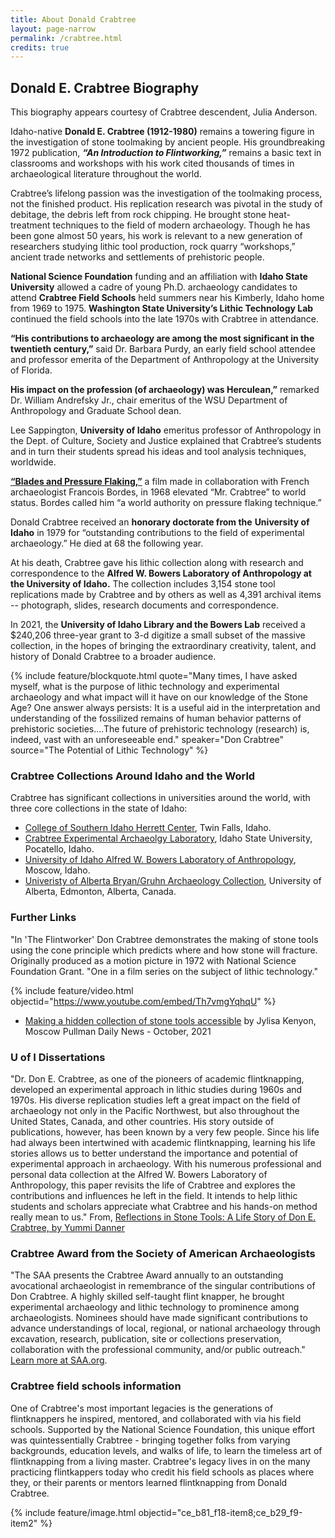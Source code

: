 ```yaml
---
title: About Donald Crabtree
layout: page-narrow
permalink: /crabtree.html
credits: true
---
```

## Donald E. Crabtree Biography

This biography appears courtesy of Crabtree descendent, Julia Anderson. 

Idaho-native **Donald E. Crabtree (1912-1980)** remains a towering figure in the investigation of stone toolmaking by ancient people. His groundbreaking 1972 publication, ***“An Introduction to Flintworking,”***  remains a basic text in classrooms and workshops with his work cited thousands of times in archaeological literature throughout the world.  

Crabtree’s lifelong passion was the investigation of the toolmaking process, not the finished product. His replication research was pivotal in the study of debitage, the debris left from rock chipping. He brought stone heat-treatment techniques to the field of modern archaeology. Though he has been gone almost 50 years, his work is relevant to a new generation of researchers studying lithic tool production, rock quarry “workshops,” ancient trade networks and settlements of prehistoric people.  

**National Science Foundation** funding and an affiliation with **Idaho State University** allowed a cadre of young Ph.D. archaeology candidates to attend **Crabtree Field Schools** held summers near his Kimberly, Idaho home from 1969 to 1975\. **Washington State University’s Lithic Technology Lab** continued the field schools into the late 1970s with Crabtree in attendance.  

**“His contributions to archaeology are among the most significant in the twentieth century,”** said Dr. Barbara Purdy, an early field school attendee and professor emerita of the Department of Anthropology at the University of Florida. 

**His impact on the profession (of archaeology) was Herculean,”** remarked Dr. William Andrefsky Jr., chair emeritus of the WSU Department of Anthropology and Graduate School dean. 

Lee Sappington, **University of Idaho** emeritus professor of Anthropology in the Dept. of Culture, Society and Justice explained that Crabtree’s students and in turn their students spread his ideas and tool analysis techniques, worldwide. 

[**“Blades and Pressure Flaking,”**](https://www.youtube.com/watch?v=6F7wrtzZ_dQ) a film made in collaboration with French archaeologist Francois Bordes, in 1968 elevated “Mr. Crabtree” to world status. Bordes called him “a world authority on pressure flaking technique.”  

Donald Crabtree received an **honorary doctorate from the** **University of Idaho** in 1979 for “outstanding contributions to the field of experimental archaeology.”  He died at 68 the following year.  

At his death, Crabtree gave his lithic collection along with research and correspondence to the **Alfred W. Bowers Laboratory of Anthropology at the University of Idaho.** The collection includes 3,154 stone tool replications made by Crabtree and by others as well as 4,391 archival items \-- photograph, slides, research documents and correspondence.

In 2021, the **University of Idaho Library and the Bowers Lab** received a $240,206 three-year grant to 3-d digitize a small subset of the massive collection, in the hopes of bringing the extraordinary creativity, talent, and history of Donald Crabtree to a broader audience.

{% include feature/blockquote.html quote="Many times, I have asked myself, what is the purpose of lithic technology and experimental archaeology and what impact will it have on our knowledge of the Stone Age? One answer always persists: It is a useful aid in the interpretation and understanding of the fossilized remains of human behavior patterns of prehistoric societies….The future of prehistoric technology (research) is, indeed, vast with an unforeseeable end." speaker="Don Crabtree" source="The Potential of Lithic Technology" %}

### Crabtree Collections Around Idaho and the World

Crabtree has significant collections in universities around the world, with three core collections in the state of Idaho:

- [College of Southern Idaho Herrett Center](https://herrett.csi.edu/), Twin Falls, Idaho.
- [Crabtree Experimental Archaeolgy Laboratory](https://www.isu.edu/anthropology/student-experience/anthropology-research-labs/crabtree-experimental-archaeology-laboratory/), Idaho State University, Pocatello, Idaho.
- [University of Idaho Alfred W. Bowers Laboratory of Anthropology](https://www.uidaho.edu/class/anthrolab), Moscow, Idaho.
- [Univeristy of Alberta Bryan/Gruhn Archaeology Collection](https://www.ualberta.ca/en/museums/museum-collections/archaeology-collection.html), University of Alberta, Edmonton, Alberta, Canada.


### Further Links

"In 'The Flintworker' Don Crabtree demonstrates the making of stone tools using the cone principle which predicts where and how stone will fracture. Originally produced as a motion picture in 1972 with National Science Foundation Grant. "One in a film series on the subject of lithic technology."

{% include feature/video.html objectid="https://www.youtube.com/embed/Th7vmgYqhqU" %}

- [Making a hidden collection of stone tools accessible](https://www.dnews.com/local-news/making-a-hidden-collection-of-stone-tools-accessible6906a835) by Jylisa Kenyon, Moscow Pullman Daily News - October, 2021


### U of I Dissertations

"Dr. Don E. Crabtree, as one of the pioneers of academic flintknapping, developed an experimental approach in lithic studies during 1960s and 1970s. His diverse replication studies left a great impact on the field of archaeology not only in the Pacific Northwest, but also throughout the United States, Canada, and other countries. His story outside of publications, however, has been known by a very few people. Since his life had always been intertwined with academic flintknapping, learning his life stories allows us to better understand the importance and potential of experimental approach in archaeology. With his numerous professional and personal data collection at the Alfred W. Bowers Laboratory of Anthropology, this paper revisits the life of Crabtree and explores the contributions and influences he left in the field. It intends to help lithic students and scholars appreciate what Crabtree and his hands-on method really mean to us."
From, [Reflections in Stone Tools: A Life Story of Don E. Crabtree, by Yummi Danner](https://www.proquest.com/docview/2115845790?accountid=14551&fromopenview=true&parentSessionId=2FVPn1vl4niZ6L%2FTJw2LKt%2Fi3u%2BEA9vWjWg36ntlBcY%3D&parentSessionId=9Grsa%2B6yejmmrF5XpYdm9urTTJK%2FmUOf39n3PQQrkyI%3D&pq-origsite=gscholar&sourcetype=Dissertations%20&%20Theses)

### Crabtree Award from the Society of American Archaeologists 

"The SAA presents the Crabtree Award annually to an outstanding avocational archaeologist in remembrance of the singular contributions of Don Crabtree. A highly skilled self-taught flint knapper, he brought experimental archaeology and lithic technology to prominence among archaeologists. Nominees should have made significant contributions to advance understandings of local, regional, or national archaeology through excavation, research, publication, site or collections preservation, collaboration with the professional community, and/or public outreach." [Learn more at SAA.org](https://www.saa.org/career-practice/awards/crabtree-award).


### Crabtree field schools information 

One of Crabtree's most important legacies is the generations of flintknappers he inspired, mentored, and collaborated with via his field schools. Supported by the National Science Foundation, this unique effort was quintessentially Crabtree - bringing together folks from varying backgrounds, education levels, and walks of life, to learn the timeless art of flintknapping from a living master. Crabtree's legacy lives in on the many practicing flintkappers today who credit his field schools as places where they, or their parents or mentors learned flintknapping from Donald Crabtree.

{% include feature/image.html objectid="ce_b81_f18-item8;ce_b29_f9-item2" %}
